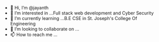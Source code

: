 - 👋 Hi, I’m @jayanth
- 👀 I’m interested in ...Full stack web development and Cyber Security
- 🌱 I’m currently learning ...B.E CSE in St. Joseph's College Of Engineering
- 💞️ I’m looking to collaborate on ...
- 📫 How to reach me ...

<!---
jay10anth/jay10anth is a ✨ special ✨ repository because its `README.md` (this file) appears on your GitHub profile.
You can click the Preview link to take a look at your changes.
--->

